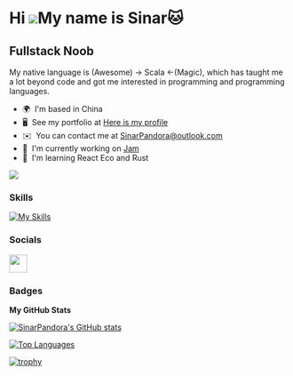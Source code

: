 Hi ![](https://user-images.githubusercontent.com/18350557/176309783-0785949b-9127-417c-8b55-ab5a4333674e.gif)My name is Sinar🐱
==================================================================================================================================

Fullstack Noob
--------------

My native language is (Awesome) -> Scala <-(Magic), which has taught me a lot beyond code and got me interested in programming and programming languages.

* 🌍  I'm based in China
* 🖥️  See my portfolio at [Here is my profile](http://sinarpandora.github.io/)
* ✉️  You can contact me at [SinarPandora@outlook.com](mailto:SinarPandora@outlook.com)
* 🚀  I'm currently working on [Jam](http://github.com/SinarPandora/Jam)
* 🧠  I'm learning React Eco and Rust

<a href="https://www.github.com/SinarPandora" target="_blank" rel="noreferrer"><img
src="https://img.shields.io/github/followers/SinarPandora?logo=github&style=for-the-badge&color=0891b2&labelColor=1c1917" /></a>

### Skills

[![My Skills](https://skillicons.dev/icons?i=scala,java,cs,idea,vue,postgres,ts,angular,jenkins,elixir,nestjs,prisma&theme=dark&perline=6)](https://skillicons.dev)


### Socials

<p align="left"> <a href="https://www.github.com/SinarPandora" target="_blank" rel="noreferrer"><img src="https://raw.githubusercontent.com/danielcranney/readme-generator/main/public/icons/socials/github.svg" width="32" height="32" /></a></p>

### Badges

<b>My GitHub Stats</b>

<a href="http://www.github.com/SinarPandora"><img src="https://github-readme-stats.vercel.app/api?username=SinarPandora&show_icons=true&hide=&count_private=true&title_color=0891b2&text_color=ffffff&icon_color=0891b2&bg_color=1c1917&hide_border=true&show_icons=true" alt="SinarPandora's GitHub stats" /></a>

<a href="https://github.com/SinarPandora" align="left"><img src="https://github-readme-stats.vercel.app/api/top-langs/?username=SinarPandora&langs_count=10&title_color=0891b2&text_color=ffffff&icon_color=0891b2&bg_color=1c1917&hide_border=true&locale=en&custom_title=Top%20%Languages" alt="Top Languages" /></a>

[![trophy](https://github-profile-trophy.vercel.app/?username=SinarPandora)](https://github.com/ryo-ma/github-profile-trophy)
